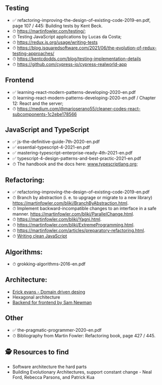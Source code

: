 ## Testing
- ✅ refactoring-improving-the-design-of-existing-code-2019-en.pdf, page 107 / 445: Building tests by Kent Beck.
- ⏱ https://martinfowler.com/testing/;
- ⏱ Testing JavaScript applications by Lucas da Costa;
- ⏱ https://redux.js.org/usage/writing-tests
- ⏱ https://blog.isquaredsoftware.com/2021/06/the-evolution-of-redux-testing-approaches/
- ⏱ https://kentcdodds.com/blog/testing-implementation-details
- ⏱ https://github.com/cypress-io/cypress-realworld-app

## Frontend
- ✅ learning-react-modern-patterns-developing-2020-en.pdf
- ⏱ learning-react-modern-patterns-developing-2020-en.pdf / Chapter 12: React and the server;
- ⏱ https://medium.com/@marioserano55/cleaner-codes-react-subcomponents-1c2ebe178566

## JavaScript and TypeScript
- ✅ js-the-definitive-guide-7th-2020-en.pdf
- ✅ essential-typescript-4-2021-en.pdf
- ✅ mastering-typescript-enterprise-ready-4th-2021-en.pdf
- ✅ typescript-4-design-patterns-and-best-practic-2021-en.pdf
- ⏱ The handbook and the docs here: www.typescriptlang.org;

## Refactoring:
- ✅ refactoring-improving-the-design-of-existing-code-2019-en.pdf
- ⏱ Branch by abstraction (i. e. to upgrage or migrate to a new library) https://martinfowler.com/bliki/BranchByAbstraction.html.
- ⏱ Implement backward-incompatible changes to an interface in a safe manner. https://martinfowler.com/bliki/ParallelChange.html.
- ⏱ https://martinfowler.com/bliki/Yagni.html.
- ⏱ https://martinfowler.com/bliki/ExtremeProgramming.html.
- ⏱ https://martinfowler.com/articles/preparatory-refactoring.html.
- ⏱ [Writing clean JavaScript](https://medium.com/geekculture/writing-clean-javascript-es6-edition-834e83abc746)

## Algorithms:
- ⏱ grokking-algorithms-2016-en.pdf

## Architecture:
- [Erick evans - Domain driven desing](https://books.google.ge/books?id=hHBf4YxMnWMC&printsec=copyright&redir_esc=y#v=onepage&q&f=false)
- Hexagonal architecture
- [Backend for frontend by Sam Newman](https://samnewman.io/patterns/architectural/bff/)

## Other
- ✅ the-pragmatic-programmer-2020-en.pdf
- ⏱ Bibliography from Martin Fowler: Refactoring book, page 427 / 445.

## 🕵 Resources to find
- Software architecture the hard parts
- Building Evolutionary Architectures, support constant change - Neal Ford, Rebecca Parsons, and Patrick Kua
